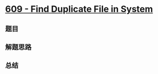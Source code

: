 # [609 - Find Duplicate File in System](https://leetcode.com/problems/find-duplicate-file-in-system/)

## 题目


## 解题思路


## 总结


